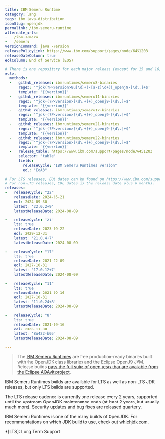 ```yaml
---
title: IBM Semeru Runtime
category: lang
tags: ibm java-distribution
iconSlug: openjdk
permalink: /ibm-semeru-runtime
alternate_urls:
-   /ibm-semeru
-   /semeru
versionCommand: java -version
releasePolicyLink: https://www.ibm.com/support/pages/node/6451203
releaseDateColumn: true
eolColumn: End of Service (EOS)

# There is one repository for each major release (except for 15 and 16).
auto:
  methods:
  -   github_releases: ibmruntimes/semeru8-binaries
      regex: '^jdk(?P<version>8u[\d]+(-[a-z]\d+))_openj9-[\d\.]+$'
      template: '{{version}}'
  -   github_releases: ibmruntimes/semeru11-binaries
      regex: '^jdk-(?P<version>[\d\.+]+)_openj9-[\d\.]+$'
      template: '{{version}}'
  -   github_releases: ibmruntimes/semeru17-binaries
      regex: '^jdk-(?P<version>[\d\.+]+)_openj9-[\d\.]+$'
      template: '{{version}}'
  -   github_releases: ibmruntimes/semeru21-binaries
      regex: '^jdk-(?P<version>[\d\.+]+)_openj9-[\d\.]+$'
      template: '{{version}}'
  -   github_releases: ibmruntimes/semeru22-binaries
      regex: '^jdk-(?P<version>[\d\.+]+)_openj9-[\d\.]+$'
      template: '{{version}}'
  -   release_table: https://www.ibm.com/support/pages/node/6451203
      selector: "table"
      fields:
        releaseCycle: "IBM Semeru Runtimes version"
        eol: "EoA3"

# For LTS releases, EOL dates can be found on https://www.ibm.com/support/pages/node/6451203.
# For non-LTS releases, EOL dates is the release date plus 6 months.
releases:
-   releaseCycle: "22"
    releaseDate: 2024-05-21
    eol: 2024-09-30
    latest: '22.0.2+9'
    latestReleaseDate: 2024-08-09

-   releaseCycle: "21"
    lts: true
    releaseDate: 2023-09-22
    eol: 2029-12-31
    latest: '21.0.4+7'
    latestReleaseDate: 2024-08-09

-   releaseCycle: "17"
    lts: true
    releaseDate: 2021-12-09
    eol: 2027-10-31
    latest: '17.0.12+7'
    latestReleaseDate: 2024-08-09

-   releaseCycle: "11"
    lts: true
    releaseDate: 2021-09-16
    eol: 2027-10-31
    latest: '11.0.24+8'
    latestReleaseDate: 2024-08-09

-   releaseCycle: "8"
    lts: true
    releaseDate: 2021-09-16
    eol: 2026-11-30
    latest: '8u422-b05'
    latestReleaseDate: 2024-08-09

---
```


> The [IBM Semeru Runtimes](https://developer.ibm.com/languages/java/semeru-runtimes/) are free
> production-ready binaries built with the OpenJDK class libraries and the Eclipse OpenJ9 JVM.
> Release builds [pass the full suite of open tests that are available from the Eclipse AQAvit
> project](https://developer.ibm.com/blogs/semeru-runtime-quality-you-can-depend-on/).

IBM Semeru Runtimes builds are available for LTS as well as non-LTS JDK releases, but only LTS
builds are supported.

The LTS release cadence is currently one release every 2 years, supported until the upstream OpenJDK
maintenance ends (at least 2 years, but usually much more). Security updates and bug fixes are
released quarterly.

IBM Semeru Runtimes is one of the many builds of OpenJDK. For recommendations on which JDK build to
use, check out [whichjdk.com](https://whichjdk.com/#ibm-semeru-runtime).

*[LTS]: Long Term Support
